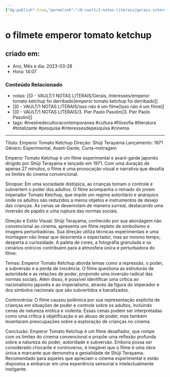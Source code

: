 ```yaml
---
{"dg-publish":true,"permalink":"/0-vault/1-notas-literais/gerais-interesses/o-filmete-emperor-tomato-ketchup/","tags":["mestredeculturacontemporanea","cultura","filosofia","literatura","totalizante","pesquisa","interessesdepesquisa","cinema"],"dgHomeLink":true,"dgShowLocalGraph":true,"dgShowFileTree":true,"dgEnableSearch":true}
---
```


# o filmete emperor tomato ketchup

## criado em: 
-  Ano, Mês e dia: 2023-03-28
- Hora: 14:07

### Conteúdo Relacionado
- notas: [[0 - VAULT/1 NOTAS LITERAIS/Gerais, Interesses/emperor tomato ketchup foi derribado\|emperor tomato ketchup foi derribado]]
-  [[0 - VAULT/1 NOTAS LITERAIS/isso não é um filme\|isso não é um filme]]
- [[0 - VAULT/1 NOTAS LITERAIS/3. Pier Paolo Pasolini\|3. Pier Paolo Pasolini]]
- tags: #mestredeculturacontemporanea #cultura #filosofia #literatura #totalizante #pesquisa #interessesdepesquisa #cinema
---
Título: Emperor Tomato Ketchup Direção: Shūji Terayama Lançamento: 1971 Gênero: Experimental, Avant-Garde, Curta-metragem

Emperor Tomato Ketchup é um filme experimental e avant-garde japonês dirigido por Shūji Terayama e lançado em 1971. Com uma duração de apenas 27 minutos, o filme é uma provocação visual e narrativa que desafia os limites do cinema convencional.

Sinopse: Em uma sociedade distópica, as crianças tomam o controle e subvertem o poder dos adultos. O filme acompanha o reinado do jovem imperador Tomato Ketchup, que impõe um regime autoritário e anárquico onde os adultos são reduzidos a meros objetos e instrumentos de desejo das crianças. As cenas se desenrolam de maneira surreal, destacando uma inversão de papéis e uma ruptura das normas sociais.

Direção e Estilo Visual: Shūji Terayama, conhecido por sua abordagem não convencional ao cinema, apresenta um filme repleto de simbolismo e imagens perturbadoras. Sua direção utiliza técnicas experimentais e uma montagem não linear que desorienta o espectador, mas ao mesmo tempo, desperta a curiosidade. A paleta de cores, a fotografia granulada e os cenários oníricos contribuem para a atmosfera única e perturbadora do filme.

Temas: Emperor Tomato Ketchup aborda temas como a repressão, o poder, a subversão e a perda de inocência. O filme questiona as estruturas de autoridade e as relações de poder, propondo uma inversão radical das normas sociais. Além disso, é possível identificar uma crítica ao nacionalismo japonês e ao imperialismo, através da figura do imperador e dos símbolos nacionais que são subvertidos e banalizados.

Controvérsia: O filme causou polêmica por sua representação explícita de crianças em situações de poder e controle sobre os adultos, incluindo cenas de natureza erótica e violenta. Essas cenas podem ser interpretadas como uma crítica à objetificação e ao abuso de poder, mas também levantaram preocupações sobre a exploração de crianças no cinema.

Conclusão: Emperor Tomato Ketchup é um filme desafiador, que rompe com os limites do cinema convencional e propõe uma reflexão profunda sobre a natureza do poder, autoridade e subversão. Embora possa ser considerado chocante e controverso, é inegável que o filme é uma obra única e marcante que demonstra a genialidade de Shūji Terayama. Recomendado para aqueles que apreciam o cinema experimental e estão dispostos a embarcar em uma experiência sensorial e intelectualmente instigante.